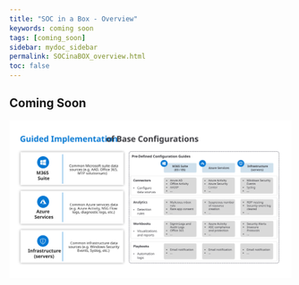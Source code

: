 ```yaml
---
title: "SOC in a Box - Overview"
keywords: coming soon
tags: [coming_soon]
sidebar: mydoc_sidebar
permalink: SOCinaBOX_overview.html
toc: false
---
```


## Coming Soon


![alt text](https://github.com/ko-sharon/AzSentinel/blob/gh-pages/images/guides/SOCinaBOX/SOCinaBOX.svg?raw=true)

